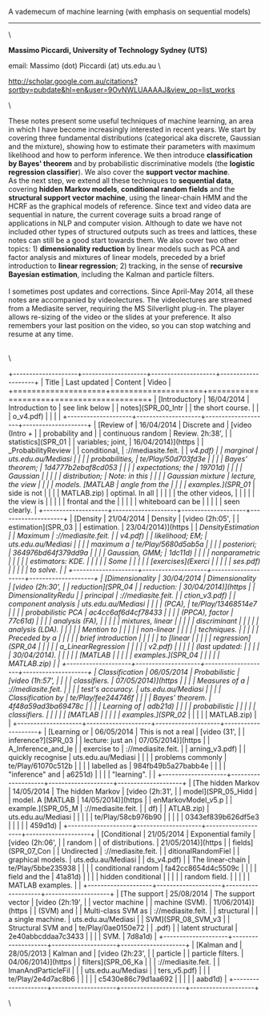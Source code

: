 A vademecum of machine learning (with emphasis on sequential models)

* * * * *

\

**Massimo Piccardi, University of Technology Sydney (UTS)**

email: Massimo (dot) Piccardi (at) uts.edu.au \

http://scholar.google.com.au/citations?sortby=pubdate&hl=en&user=9OvNWLUAAAAJ&view_op=list_works

\

These notes present some useful techniques of machine learning, an area in which I have become increasingly interested in recent years. We start by covering three fundamental distributions (categorical aka discrete, Gaussian and the mixture), showing how to estimate their parameters with maximum likelihood and how to perform inference. We then introduce **classification by Bayes' theorem** and by probabilistic discriminative models (the **logistic regression classifier**). We also cover the **support vector machine**. \
As the next step, we extend all these techniques to **sequential data**, covering **hidden Markov models**, **conditional random fields** and the **structural support vector machine**, using the linear-chain HMM and the HCRF as the graphical models of reference. Since text and video data are sequential in nature, the current coverage suits a broad range of applications in NLP and computer vision. Although to date we have not included other types of structured outputs such as trees and lattices, these notes can still be a good start towards them. We also cover two other topics: 1) **dimensionality reduction** by linear models such as PCA and factor analysis and mixtures of linear models, preceded by a brief introduction to **linear regression**; 2) tracking, in the sense of **recursive Bayesian estimation**, including the Kalman and particle filters. \
\
I sometimes post updates and corrections. Since April-May 2014, all these notes are accompanied by videolectures. The videolectures are streamed from a Mediasite server, requiring the MS Silverlight plug-in. The player allows re-sizing of the video or the slides at your preference. It also remembers your last position on the video, so you can stop watching and resume at any time.

\
\

+--------------------+--------------------+--------------------+--------------------+
| Title              | Last updated       | Content            | Video              |
+====================+====================+====================+====================+
| [Introductory      | 16/04/2014         | Introduction to    | see link below     |
| notes](SPR_00_Intr |                    | the short course.  |                    |
| o_v4.pdf)          |                    |                    |                    |
+--------------------+--------------------+--------------------+--------------------+
| [Review of         | 16/04/2014         | Discrete and       | [video (Intro +    |
| probability and    |                    | continuous random  | Review. 2h:38',    |
| statistics](SPR_01 |                    | variables; joint,  | 16/04/2014)](https |
| _ProbabilityReview |                    | conditional,       | ://mediasite.feit. |
| _v4.pdf)           |                    | marginal           | uts.edu.au/Mediasi |
|                    |                    | probabilities,     | te/Play/50d703fd3e |
|                    |                    | Bayes' theorem;    | 1d4777b2ebaf8cd053 |
|                    |                    | expectations; the  | 19701d)            |
|                    |                    | Gaussian           |                    |
|                    |                    | distribution;      | Note: in this      |
|                    |                    | Gaussian mixture   | lecture, the view  |
|                    |                    | models. [MATLAB    | angle from the     |
|                    |                    | examples.](SPR_01_ | side is not        |
|                    |                    | MATLAB.zip)        | optimal. In all    |
|                    |                    |                    | the other videos,  |
|                    |                    |                    | the view is        |
|                    |                    |                    | frontal and the    |
|                    |                    |                    | whiteboard can be  |
|                    |                    |                    | seen clearly.      |
+--------------------+--------------------+--------------------+--------------------+
| [Density           | 21/04/2014         | Density            | [video (2h:05',    |
| estimation](SPR_03 |                    | estimation.        | 23/04/2014)](https |
| _DensityEstimation |                    | Maximum            | ://mediasite.feit. |
| _v4.pdf)           |                    | likelihood; EM;    | uts.edu.au/Mediasi |
|                    |                    | maximum a          | te/Play/5680d5ab5a |
|                    |                    | posteriori;        | 364976bd64f379dd9a |
|                    |                    | Gaussian, GMM;     | 1dc11d)            |
|                    |                    | nonparametric      |                    |
|                    |                    | estimators: KDE.   |                    |
|                    |                    | Some               |                    |
|                    |                    | [exercises](Exerci |                    |
|                    |                    | ses.pdf)           |                    |
|                    |                    | to solve.          |                    |
+--------------------+--------------------+--------------------+--------------------+
| [Dimensionality    | 30/04/2014         | Dimensionality     | [video (2h:30',    |
| reduction](SPR_04_ |                    | reduction:         | 30/04/2014)](https |
| DimensionalityRedu |                    | principal          | ://mediasite.feit. |
| ction_v3.pdf)      |                    | component analysis | uts.edu.au/Mediasi |
|                    |                    | (PCA),             | te/Play/13468514e7 |
|                    |                    | probabilistic PCA  | ac4cc6af6d4cf78433 |
|                    |                    | (PPCA), factor     | 77c61d)            |
|                    |                    | analysis (FA),     |                    |
|                    |                    | mixtures, linear   |                    |
|                    |                    | discriminant       |                    |
|                    |                    | analysis (LDA).    |                    |
|                    |                    | Mention to         |                    |
|                    |                    | non-linear         |                    |
|                    |                    | techniques.        |                    |
|                    |                    | Preceded by a      |                    |
|                    |                    | brief introduction |                    |
|                    |                    | to [linear         |                    |
|                    |                    | regression](SPR_04 |                    |
|                    |                    | a_LinearRegression |                    |
|                    |                    | _v2.pdf)           |                    |
|                    |                    | (last updated:     |                    |
|                    |                    | 30/04/2014).       |                    |
|                    |                    | [MATLAB            |                    |
|                    |                    | examples.](SPR_04_ |                    |
|                    |                    | MATLAB.zip)        |                    |
+--------------------+--------------------+--------------------+--------------------+
| Classification     | 06/05/2014         | Probabilistic      | [video (1h:57',    |
|                    |                    | classifiers.       | 07/05/2014)](https |
|                    |                    | Measures of a      | ://mediasite.feit. |
|                    |                    | test's accuracy.   | uts.edu.au/Mediasi |
|                    |                    | Classification by  | te/Play/fee244746f |
|                    |                    | Bayes' theorem.    | 4f48a59ad3ba69478c |
|                    |                    | Learning of        | adb21d)            |
|                    |                    | probabilistic      |                    |
|                    |                    | classifiers.       |                    |
|                    |                    | [MATLAB            |                    |
|                    |                    | examples.](SPR_02_ |                    |
|                    |                    | MATLAB.zip)        |                    |
+--------------------+--------------------+--------------------+--------------------+
| [Learning or       | 06/05/2014         | This is not a real | [video (31',       |
| inference?](SPR_03 |                    | lecture: just an   | 07/05/2014)](https |
| A_Inference_and_le |                    | exercise to        | ://mediasite.feit. |
| arning_v3.pdf)     |                    | quickly recognise  | uts.edu.au/Mediasi |
|                    |                    | problems commonly  | te/Play/61070c512b |
|                    |                    | labelled as        | 984fb49b5a27babb4e |
|                    |                    | "inference" and    | a6251d)            |
|                    |                    | "learning".        |                    |
+--------------------+--------------------+--------------------+--------------------+
| [The hidden Markov | 14/05/2014         | The hidden Markov  | [video (2h:31',    |
| model](SPR_05_Hidd |                    | model. A [MATLAB   | 14/05/2014)](https |
| enMarkovModel_v5.p |                    | example.](SPR_05_M | ://mediasite.feit. |
| df)                |                    | ATLAB.zip)         | uts.edu.au/Mediasi |
|                    |                    |                    | te/Play/58cb976b90 |
|                    |                    |                    | 0343ef839b626df5e3 |
|                    |                    |                    | 459d1d)            |
+--------------------+--------------------+--------------------+--------------------+
| [Conditional       | 21/05/2014         | Exponential family | [video (2h:06',    |
| random             |                    | of distributions.  | 21/05/2014)](https |
| fields](SPR_07_Con |                    | Undirected         | ://mediasite.feit. |
| ditionalRandomFiel |                    | graphical models.  | uts.edu.au/Mediasi |
| ds_v4.pdf)         |                    | The linear-chain   | te/Play/5bbe235938 |
|                    |                    | conditional random | fa42cc8654d4c5509c |
|                    |                    | field and the      | 41a81d)            |
|                    |                    | hidden conditional |                    |
|                    |                    | random field.      |                    |
|                    |                    | MATLAB examples.   |                    |
+--------------------+--------------------+--------------------+--------------------+
| [The support       | 25/08/2014         | The support vector | [video (2h:19',    |
| vector machine     |                    | machine (SVM).     | 11/06/2014)](https |
| (SVM) and          |                    | Multi-class SVM as | ://mediasite.feit. |
| structural         |                    | a single machine.  | uts.edu.au/Mediasi |
| SVM](SPR_08_SVM_v3 |                    | Structural SVM and | te/Play/0ae0150e72 |
| .pdf)              |                    | latent structural  | 2e40abbcddaa7c3433 |
|                    |                    | SVM.               | 7d8a1d)            |
+--------------------+--------------------+--------------------+--------------------+
| [Kalman and        | 28/05/2013         | Kalman and         | [video (2h:23',    |
| particle           |                    | particle filters.  | 04/06/2014)](https |
| filters](SPR_06_Ka |                    |                    | ://mediasite.feit. |
| lmanAndParticleFil |                    |                    | uts.edu.au/Mediasi |
| ters_v5.pdf)       |                    |                    | te/Play/2e4d7ac8b6 |
|                    |                    |                    | c5430e86c79d1aa692 |
|                    |                    |                    | aabd1d)            |
+--------------------+--------------------+--------------------+--------------------+

\
